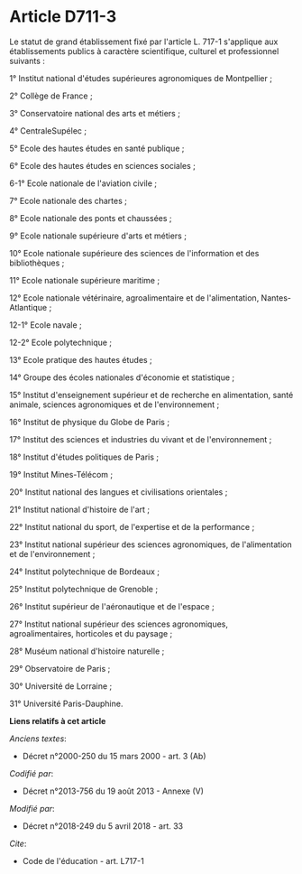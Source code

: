 # Article D711-3

Le statut de grand établissement fixé par l'article L. 717-1 s'applique aux établissements publics à caractère scientifique,
culturel et professionnel suivants :

1° Institut national d'études supérieures agronomiques de Montpellier ;

2° Collège de France ;

3° Conservatoire national des arts et métiers ;

4° CentraleSupélec ;

5° Ecole des hautes études en santé publique ;

6° Ecole des hautes études en sciences sociales ;

6-1° Ecole nationale de l'aviation civile ;

7° Ecole nationale des chartes ;

8° Ecole nationale des ponts et chaussées ;

9° Ecole nationale supérieure d'arts et métiers ;

10° Ecole nationale supérieure des sciences de l'information et des bibliothèques ;

11° Ecole nationale supérieure maritime ;

12° Ecole nationale vétérinaire, agroalimentaire et de l'alimentation, Nantes-Atlantique ;

12-1° Ecole navale ;

12-2° Ecole polytechnique ;

13° Ecole pratique des hautes études ;

14° Groupe des écoles nationales d'économie et statistique ;

15° Institut d'enseignement supérieur et de recherche en alimentation, santé animale, sciences agronomiques et de
l'environnement ;

16° Institut de physique du Globe de Paris ;

17° Institut des sciences et industries du vivant et de l'environnement ;

18° Institut d'études politiques de Paris ;

19° Institut Mines-Télécom ;

20° Institut national des langues et civilisations orientales ;

21° Institut national d'histoire de l'art ;

22° Institut national du sport, de l'expertise et de la performance ;

23° Institut national supérieur des sciences agronomiques, de l'alimentation et de l'environnement ;

24° Institut polytechnique de Bordeaux ;

25° Institut polytechnique de Grenoble ;

26° Institut supérieur de l'aéronautique et de l'espace ;

27° Institut national supérieur des sciences agronomiques, agroalimentaires, horticoles et du paysage ;

28° Muséum national d'histoire naturelle ;

29° Observatoire de Paris ;

30° Université de Lorraine ;

31° Université Paris-Dauphine.

**Liens relatifs à cet article**

_Anciens textes_:

  - Décret n°2000-250 du 15 mars 2000 - art. 3 (Ab)

_Codifié par_:

  - Décret n°2013-756 du 19 août 2013 -  Annexe (V)

_Modifié par_:

  - Décret n°2018-249 du 5 avril 2018 - art. 33

_Cite_:

  - Code de l'éducation - art. L717-1

